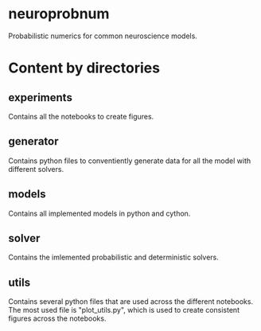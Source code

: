 # neuroprobnum
Probabilistic numerics for common neuroscience models.

# Content by directories
## experiments
Contains all the notebooks to create figures.

## generator
Contains python files to conventiently generate data for all the model with different solvers.

## models
Contains all implemented models in python and cython.

## solver
Contains the imlemented probabilistic and deterministic solvers.

## utils
Contains several python files that are used across the different notebooks.
The most used file is "plot_utils.py", which is used to create consistent figures across the notebooks.
